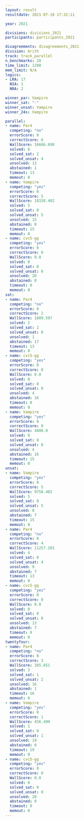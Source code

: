 ```yaml
---
layout: result
resultdate: 2021-07-18 17:32:11

year: 2021

divisions: divisions_2021
participants: participants_2021

disagreements: disagreements_2021
division: Arith
track: track_parallel
n_benchmarks: 20
time_limit: 1200
mem_limit: N/A
logics:
- LRA: 17
  NIA: 1
  NRA: 2

winner_par: Vampire
winner_sat: "-"
winner_unsat: Vampire
winner_24s: Vampire

parallel:
- name: Par4
  competing: "no"
  errorScore: 0
  correctScore: 6
  WallScore: 16666.698
  solved: 6
  solved_sat: 2
  solved_unsat: 4
  unsolved: 13
  abstained: 1
  timeout: 13
  memout: 0
- name: Vampire
  competing: "yes"
  errorScore: 0
  correctScore: 5
  WallScore: 18158.402
  solved: 5
  solved_sat: 0
  solved_unsat: 5
  unsolved: 15
  abstained: 0
  timeout: 15
  memout: 0
- name: cvc5-gg
  competing: "yes"
  errorScore: 0
  correctScore: 0
  WallScore: 0.0
  solved: 0
  solved_sat: 0
  solved_unsat: 0
  unsolved: 20
  abstained: 0
  timeout: 0
  memout: 0
sat:
- name: Par4
  competing: "no"
  errorScore: 0
  correctScore: 2
  WallScore: 1809.597
  solved: 2
  solved_sat: 2
  solved_unsat: 0
  unsolved: 1
  abstained: 17
  timeout: 13
  memout: 0
- name: cvc5-gg
  competing: "yes"
  errorScore: 0
  correctScore: 0
  WallScore: 0.0
  solved: 0
  solved_sat: 0
  solved_unsat: 0
  unsolved: 4
  abstained: 16
  timeout: 0
  memout: 0
- name: Vampire
  competing: "yes"
  errorScore: 0
  correctScore: 0
  WallScore: 4800.0
  solved: 0
  solved_sat: 0
  solved_unsat: 0
  unsolved: 4
  abstained: 16
  timeout: 15
  memout: 0
unsat:
- name: Vampire
  competing: "yes"
  errorScore: 0
  correctScore: 5
  WallScore: 9758.402
  solved: 5
  solved_sat: 0
  solved_unsat: 5
  unsolved: 8
  abstained: 7
  timeout: 15
  memout: 0
- name: Par4
  competing: "no"
  errorScore: 0
  correctScore: 4
  WallScore: 11257.101
  solved: 4
  solved_sat: 0
  solved_unsat: 4
  unsolved: 9
  abstained: 7
  timeout: 13
  memout: 0
- name: cvc5-gg
  competing: "yes"
  errorScore: 0
  correctScore: 0
  WallScore: 0.0
  solved: 0
  solved_sat: 0
  solved_unsat: 0
  unsolved: 13
  abstained: 7
  timeout: 0
  memout: 0
twentyfour:
- name: Par4
  competing: "no"
  errorScore: 0
  correctScore: 3
  WallScore: 385.851
  solved: 3
  solved_sat: 1
  solved_unsat: 2
  unsolved: 16
  abstained: 1
  timeout: 16
  memout: 0
- name: Vampire
  competing: "yes"
  errorScore: 0
  correctScore: 1
  WallScore: 456.499
  solved: 1
  solved_sat: 0
  solved_unsat: 1
  unsolved: 19
  abstained: 0
  timeout: 19
  memout: 0
- name: cvc5-gg
  competing: "yes"
  errorScore: 0
  correctScore: 0
  WallScore: 0.0
  solved: 0
  solved_sat: 0
  solved_unsat: 0
  unsolved: 20
  abstained: 0
  timeout: 0
  memout: 0
---
```

